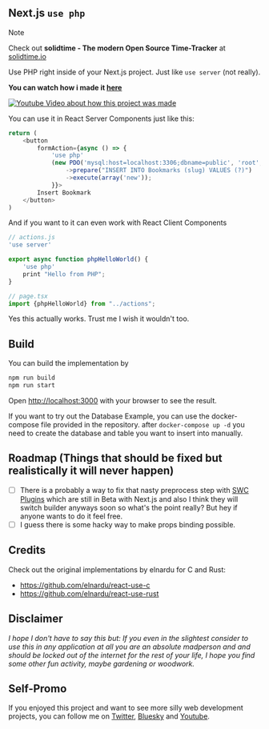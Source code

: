 ## Next.js `use php`

> [!NOTE]
> Check out **solidtime - The modern Open Source Time-Tracker** at [solidtime.io](https://www.solidtime.io)


Use PHP right inside of your Next.js project. 
Just like `use server` (not really).

**You can watch how i made it [here](http://www.youtube.com/watch?v=EGOkjmyfL6E)**

[![Youtube Video about how this project was made](http://img.youtube.com/vi/EGOkjmyfL6E/0.jpg)](http://www.youtube.com/watch?v=EGOkjmyfL6E "Write PHP in Next.js/React Components")

You can use it in React Server Components just like this: 

```javascript
return (
    <button
        formAction={async () => {
            'use php'
            (new PDO('mysql:host=localhost:3306;dbname=public', 'root', 'root'))
                ->prepare("INSERT INTO Bookmarks (slug) VALUES (?)")
                ->execute(array('new'));
            }}>
        Insert Bookmark
    </button>
)
```

And if you want to it can even work with React Client Components

```javascript
// actions.js
'use server'

export async function phpHelloWorld() {
    'use php'
    print "Hello from PHP";
}
```

```javascript
// page.tsx
import {phpHelloWorld} from "../actions";
```


Yes this actually works. Trust me I wish it wouldn't too. 

## Build 

You can build the implementation by

```bash
npm run build
npm run start
```

Open [http://localhost:3000](http://localhost:3000) with your browser to see the result.

If you want to try out the Database Example, you can use the docker-compose file provided in the repository.
after `docker-compose up -d` you need to create the database and table you want to insert into manually.

## Roadmap (Things that should be fixed but realistically it will never happen)

- [ ] There is a probably a way to fix that nasty preprocess step with [SWC Plugins]( https://swc.rs/docs/plugin/ecmascript/getting-started) which are still in Beta with Next.js and also I think they will switch builder anyways soon so what's the point really? But hey if anyone wants to do it feel free.
- [ ] I guess there is some hacky way to make props binding possible.

## Credits

Check out the original implementations by elnardu for C and Rust:

* https://github.com/elnardu/react-use-c
* https://github.com/elnardu/react-use-rust

## Disclaimer

*I hope I don't have to say this but: If you even in the slightest consider to use this in any application at all you are an absolute madperson and and should be locked out of the internet for the rest of your life, I hope you find some other fun activity, maybe gardening or woodwork.* 

## Self-Promo

If you enjoyed this project and want to see more silly web development projects, you can follow me on [Twitter](https://twitter.com/bufferhead_), [Bluesky](https://bsky.app/profile/bufferhead.bsky.social) and [Youtube](https://www.youtube.com/@bufferhead_). 
